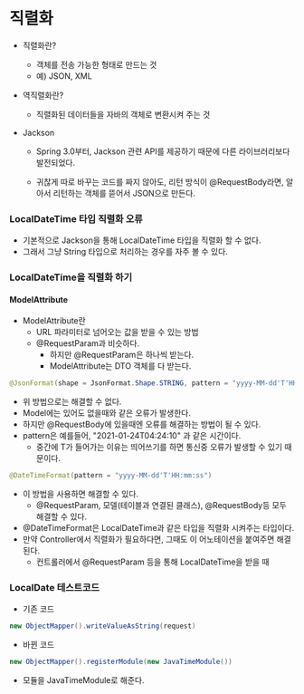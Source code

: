 # 직렬화

- 직렬화란?
  - 객체를 전송 가능한 형태로 만드는 것
  - 예) JSON, XML
- 역직렬화란?
  -  직렬화된 데이터들을 자바의 객체로 변환시켜 주는 것

- Jackson

  - Spring 3.0부터, Jackson 관련 API를 제공하기 때문에 다른 라이브러리보다 발전되었다.

  - 귀찮게 따로 바꾸는 코드를 짜지 않아도, 리턴 방식이 @RequestBody라면, 알아서 리턴하는 객체를 뜯어서 JSON으로 만든다.

### LocalDateTime 타입 직렬화 오류

- 기본적으로 Jackson을 통해 LocalDateTime 타입을 직렬화 할 수 없다.
- 그래서 그냥 String 타입으로 처리하는 경우를 자주 볼 수 있다.

### LocalDateTime을 직렬화 하기

#### ModelAttribute

- ModelAttribute란
  - URL 파라미터로 넘어오는 값을 받을 수 있는 방법
  - @RequestParam과 비슷하다.
    - 하지만 @RequestParam은 하나씩 받는다.
    - ModelAttribute는 DTO 객체를 다 받는다.

```java
@JsonFormat(shape = JsonFormat.Shape.STRING, pattern = "yyyy-MM-dd'T'HH:mm:ss", timezone = "Asia/Seoul")
```

- 위 방법으로는 해결할 수  없다.
- Model에는 있어도 없을때와 같은 오류가 발생한다.
- 하지만 @RequestBody에 있을때엔 오류를 해결하는 방법이 될 수 있다.
- pattern은 예를들어, "2021-01-24T04:24:10" 과 같은 시간이다.
  - 중간에 T가 들어가는 이유는 띄어쓰기를 하면 통신중 오류가 발생할 수 있기 때문이다.

```java
@DateTimeFormat(pattern = "yyyy-MM-dd'T'HH:mm:ss")
```

- 이 방법을 사용하면 해결할 수 있다.
  - @RequestParam, 모델(테이블과 연결된 클래스), @RequestBody등 모두 해결할 수 있다.
- @DateTimeFormat은 LocalDateTime과 같은 타입을 직렬화 시켜주는 타입이다.
- 만약 Controller에서 직렬화가 필요하다면, 그때도 이 어노테이션을 붙여주면 해결된다.
  - 컨트롤러에서 @RequestParam 등을 통해 LocalDateTime을 받을 때

### LocalDate 테스트코드

- 기존 코드

``` java
new ObjectMapper().writeValueAsString(request)
```

- 바뀐 코드

``` java
new ObjectMapper().registerModule(new JavaTimeModule())
```

- 모듈을 JavaTimeModule로 해준다.